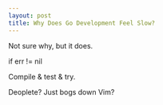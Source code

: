 ```yaml
---
layout: post
title: Why Does Go Development Feel Slow?
---
```


Not sure why, but it does.

if err != nil

Compile & test & try.

Deoplete? Just bogs down Vim?

